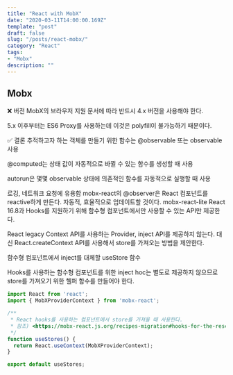 ```yaml
---
title: "React with MobX"
date: "2020-03-11T14:00:00.169Z"
template: "post"
draft: false
slug: "/posts/react-mobx/"
category: "React"
tags:
- "Mobx"
description: ""
---
```


## Mobx

❌ 버전
MobX의 브라우저 지원 문서에 따라 반드시 4.x 버전을 사용해야 한다.

5.x 이후부터는 ES6 Proxy를 사용하는데 이것은 polyfill이 불가능하기 때문이다.

✅ 결론
추적하고자 하는 객체를 만들기 위한 함수는 @observable 또는 observable 사용

@computed는 상태 값이 자동적으로 바뀔 수 있는 함수를 생성할 때 사용

autorun은 몇몇 observable 상태에 의존적인 함수를 자동적으로 실행할 때 사용

로깅, 네트워크 요청에 유용함
mobx-react의 @observer은 React 컴포넌트를 reactive하게 만든다.
자동적, 효율적으로 업데이트할 것이다.
mobx-react-lite
React 16.8과 Hooks를 지원하기 위해 함수형 컴포넌트에서만 사용할 수 있는 API만 제공한다.

React legacy Context API를 사용하는 Provider, inject API를 제공하지 않는다. 대신 React.createContext API를 사용해서 store를 가져오는 방법을 제안한다.

함수형 컴포넌트에서 inject를 대체할 useStore 함수

Hooks를 사용하는 함수형 컴포넌트를 위한 inject hoc는 별도로 제공하지 않으므로 store를 가져오기 위한 헬퍼 함수를 만들어야 한다.

``` JavaScript
import React from 'react';
import { MobXProviderContext } from 'mobx-react';

/**
 * React hooks를 사용하는 컴포넌트에서 store를 가져올 때 사용한다.
 * 참조) <https://mobx-react.js.org/recipes-migration#hooks-for-the-rescue>
 */
function useStores() {
  return React.useContext(MobXProviderContext);
}

export default useStores;
```
